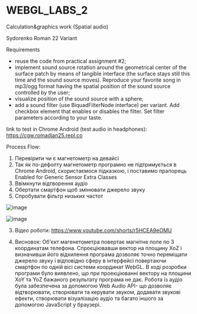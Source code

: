 # WEBGL_LABS_2
Calculation&graphics work (Spatial audio)

Sydorenko Roman 22 Variant

Requirements
  - reuse the code from practical assignment #2;
  - implement sound source rotation around the geometrical center of the surface patch by means of tangible interface (the surface stays still this time and the sound source moves). Reproduce your favorite song in mp3/ogg format having the spatial position of the sound source controlled by the user;
  - visualize position of the sound source with a sphere;
  - add a sound filter (use BiquadFilterNode interface) per variant. Add checkbox element that enables or disables the filter. Set filter parameters according to your taste.

link to test in Chrome Android (test audio in headphones): https://cgw.romadjan25.repl.co

Process Flow:
1. Перевірити чи є магнетометр на девайсі
2. Так як по-дефолту магнетометр програмно не підтримується в Chrome Android, скористаємося підказкою, і поставимо прапорець Enabled for Generic Sensor Extra Classes
3. Ввімкнути відтворення аудіо
4. Обертати смартфон щоб змінювати джерело звуку
5. Спробувати фільтр низьких частот

![image](https://github.com/romadjan/WEBGL_LABS_2/assets/81487530/e8e11b3a-5c1c-4a94-8082-76fcaa9cf444)

![image](https://github.com/romadjan/WEBGL_LABS_2/assets/81487530/fc92247c-ec9a-4d2c-b6db-c2dc168e3657)

3. Відео роботи: https://www.youtube.com/shorts/r5HCEA9eOMU

4. Висновок: Об'єкт магенетометра повертає магнітне поле по 3 координатам телефона. Спроєціювавши вектор на площину XoZ і визначивши його відхилення програма дозволяє точно переміщати джерело звуку і відповідно сферу в інтерфейсі повертаючи смартфон по одній вісі системи координат WebGL. В ході розробки програми було виявлено, що при проекціюванні вектору на площини XoY та YoZ бажаного результату програма не дає.
Робота із аудіо була забезпечена за допомогою Web Audio API- що дозволяє відтворювати, створювати та керувати звуком, додавати звукові ефекти, створювати візуалізацію аудіо та багато іншого за допомогою JavaScript у браузері.
